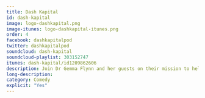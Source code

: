 ```yaml
---
title: Dash Kapital
id: dash-kapital
image: logo-dashkapital.png
image-itunes: logo-dashkapital-itunes.png
order: 4
facebook: dashkapitalpod
twitter: dashkapitalpod
soundcloud: dash-kapital
soundcloud-playlist: 303152747
itunes: dash-kapital/id1209862606
description: Join Dr Gemma Flynn and her guests on their mission to help academia better keep up with pop culture behemoths the Kardashians.
long-description: 
category: Comedy
explicit: "Yes"
---
```

